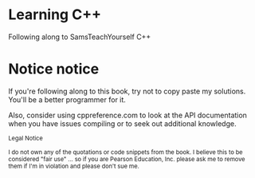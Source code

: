 
# Learning C++

Following along to SamsTeachYourself C++
# Notice notice

If you're following along to this book, try not to copy paste my solutions.
You'll be a better programmer for it.

Also, consider using cppreference.com to look at the API documentation when
you have issues compiling or to seek out additional knowledge.

<sub>Legal Notice</sub>

<sub>I do not own any of the quotations or code snippets from the book. I believe
this to be considered "fair use" ... so if you are Pearson Education, Inc.
please ask me to remove them if I'm in violation and please don't sue me.</sub>
